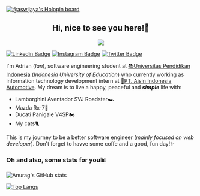 [![@aswijaya's Holopin board](https://holopin.io/api/user/board?user=aswijaya)](https://holopin.io/@aswijaya)

<h2 align="center">
Hi, nice to see you here!👋
</h2>

<p align="center">
<a href="https://github.com/DenverCoder1/readme-typing-svg"><img src="https://readme-typing-svg.demolab.com/?lines=Adrian%20Sugandi%20Wijaya;Web%20developer;&font=Fira%20Code&center=true&width=440&height=45&color=4078c0&vCenter=true&size=22&pause=1000"></a>
</p>

[![Linkedin Badge](https://img.shields.io/badge/-LinkedIn-0e76a8?style=flat-square&logo=Linkedin&logoColor=white)](https://www.linkedin.com/in/adrian-sugandi-489093222/)
[![Instagram Badge](https://img.shields.io/badge/-Instagram-e4405f?style=flat-square&logo=Instagram&logoColor=white)](https://www.instagram.com/adrian.sugandi/)
[![Twitter Badge](https://img.shields.io/badge/-Twitter-00acee?style=flat-square&logo=Twitter&logoColor=white)](https://twitter.com/smartricecooker)

<p>
I'm Adrian (<i>Ian</i>), software engineering student at  <a target="_blank" href="https://www.upi.edu/">📚Universitas Pendidikan Indonesia</a> (<i>Indonesia University of Education</i>) who currently working as information technology development intern at <a target="_blank" href="aiia.co.id">💼PT. Aisin Indonesia Automotive</a>. My dream is to live a happy, peaceful and <b><i>simple</i></b> life with:
<ul>
<li>Lamborghini Aventador SVJ Roadster🏎</li>
<li>Mazda Rx-7👀</li>
<li>Ducati Panigale V4SP🏍</li>
<li>My cats🐈</li>
</ul>
This is my journey to be a better software engineer (<i>mainly focused on web developer</i>).
Don't forget to havve some coffe and a good, fun day!✨
</p>

<h3>Oh and also, some stats for you📊</h3>

![Anurag's GitHub stats](https://github-readme-stats.vercel.app/api?username=a-s-wijaya&show_icons=true&theme=github_dark&count_private=true)

[![Top Langs](https://github-readme-stats.vercel.app/api/top-langs/?username=a-s-wijaya&layout=compact&theme=github_dark&count_private=true)](https://github.com/anuraghazra/github-readme-stats)
